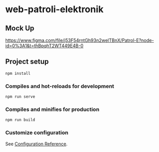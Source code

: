 # web-patroli-elektronik

## Mock Up

https://www.figma.com/file/j53F54rntGh93n2welTBnX/Patrol-E?node-id=0%3A1&t=thBpqhT2WT449E4B-0

## Project setup
```
npm install
```

### Compiles and hot-reloads for development
```
npm run serve
```

### Compiles and minifies for production
```
npm run build
```

### Customize configuration
See [Configuration Reference](https://cli.vuejs.org/config/).
